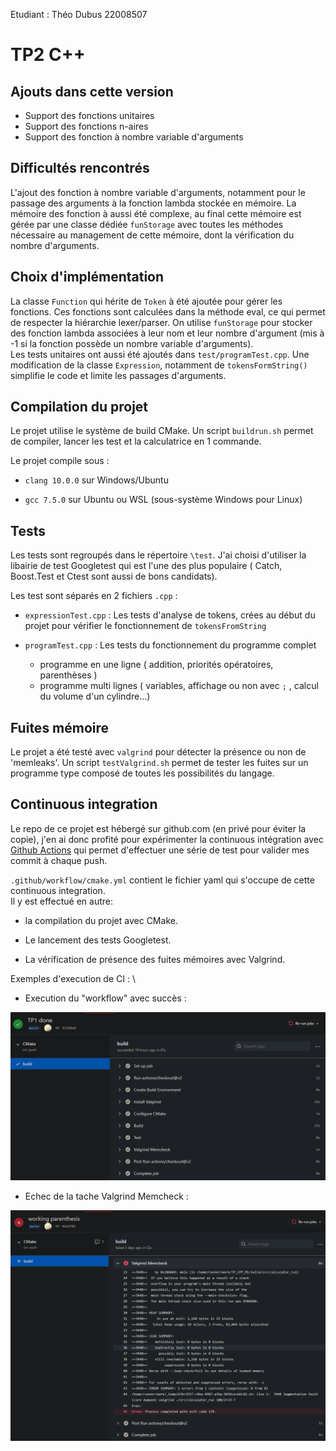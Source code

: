 Etudiant : Théo Dubus 22008507

# TP2 C++

## Ajouts dans cette version
  - Support des fonctions unitaires
  - Support des fonctions n-aires
  - Support des fonction à nombre variable d'arguments

## Difficultés rencontrés

L'ajout des fonction à nombre variable d'arguments, notamment pour le passage des arguments à la fonction lambda stockée en mémoire.
La mémoire des fonction à aussi été complexe, au final cette mémoire est gérée par une classe dédiée `funStorage` avec toutes les méthodes nécessaire au management de cette mémoire, dont la vérification du nombre d'arguments.

## Choix d'implémentation

La classe `Function` qui hérite de `Token` à été ajoutée pour gérer les fonctions. Ces fonctions sont calculées dans la méthode eval, ce qui permet de respecter la hiérarchie lexer/parser.
On utilise `funStorage` pour stocker des fonction lambda associées à leur nom et leur nombre d'argument (mis à -1 si la fonction possède un nombre variable d'arguments). \
Les tests unitaires ont aussi été ajoutés dans `test/programTest.cpp`.
Une modification de la classe `Expression`, notamment de `tokensFormString()` simplifie le code et limite les passages d'arguments.

## Compilation du projet

Le projet utilise le système de build CMake.
Un script `buildrun.sh` permet de compiler, lancer les test et la calculatrice en 1 commande.

Le projet compile sous :

- `clang 10.0.0` sur Windows/Ubuntu
  
- `gcc 7.5.0` sur Ubuntu ou WSL (sous-système Windows pour Linux)

## Tests

Les tests sont regroupés dans le répertoire `\test`. J'ai choisi d'utiliser la libairie de test Googletest qui est l'une des plus populaire ( Catch, Boost.Test et Ctest sont aussi de bons candidats).

Les test sont séparés en 2 fichiers `.cpp` :

- `expressionTest.cpp` : Les tests d'analyse de tokens, crées au début du projet pour vérifier le   fonctionnement de `tokensFromString`

- `programTest.cpp` : Les tests du fonctionnement du programme complet
  - programme en une ligne ( addition, priorités opératoires, parenthèses )
  - programme multi lignes ( variables, affichage ou non avec `;` , calcul du volume d'un cylindre...)

## Fuites mémoire

Le projet a été testé avec `valgrind` pour détecter la présence ou non de 'memleaks'.
Un script `testValgrind.sh` permet de tester les fuites sur un programme type composé de toutes les possibilités du langage.

## Continuous integration

Le repo de ce projet est hébergé sur github.com (en privé pour éviter la copie), j'en ai donc profité pour expérimenter la continuous intégration avec <a href="https://github.com/features/actions"> Github Actions</a> qui permet d'effectuer une série de test pour valider mes commit à chaque push.

`.github/workflow/cmake.yml` contient le fichier yaml qui s'occupe de cette continuous integration.\
Il y est effectué en autre:

- la compilation du projet avec CMake.

- Le lancement des tests Googletest.

- La vérification de présence des fuites mémoires avec Valgrind.

Exemples d'execution de CI : \

- Execution du "workflow" avec succès :

![Execution du "workflow" avec succès](.markdown/succes.png)

- Echec de la tache Valgrind Memcheck :

![Echec de la tache Valgrind Memcheck](.markdown/echec.png)